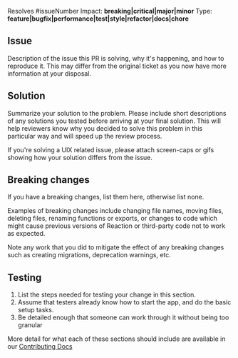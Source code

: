 Resolves #issueNumber Impact: **breaking|critical|major|minor** Type:
**feature|bugfix|performance|test|style|refactor|docs|chore**

## Issue

Description of the issue this PR is solving, why it's happening, and how to
reproduce it. This may differ from the original ticket as you now have more
information at your disposal.

## Solution

Summarize your solution to the problem. Please include short descriptions of any
solutions you tested before arriving at your final solution. This will help
reviewers know why you decided to solve this problem in this particular way and
will speed up the review process.

If you're solving a UIX related issue, please attach screen-caps or gifs showing
how your solution differs from the issue.

## Breaking changes

If you have a breaking changes, list them here, otherwise list none.

Examples of breaking changes include changing file names, moving files, deleting
files, renaming functions or exports, or changes to code which might cause
previous versions of Reaction or third-party code not to work as expected.

Note any work that you did to mitigate the effect of any breaking changes such
as creating migrations, deprecation warnings, etc.

## Testing

1. List the steps needed for testing your change in this section.
2. Assume that testers already know how to start the app, and do the basic setup
   tasks.
3. Be detailed enough that someone can work through it without being too
   granular

More detail for what each of these sections should include are available in our
[Contributing Docs](https://docs.reactioncommerce.com/reaction-docs/trunk/contributing-to-reaction)
